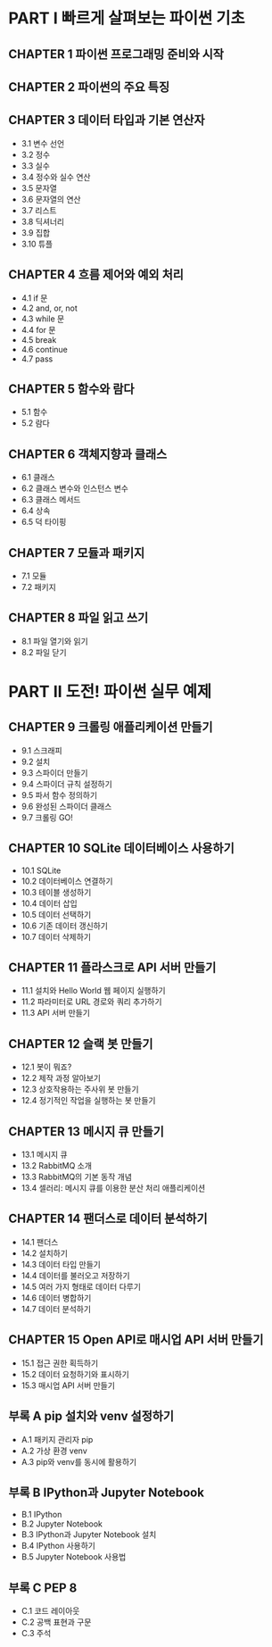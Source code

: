 # PART I 빠르게 살펴보는 파이썬 기초

## CHAPTER 1 파이썬 프로그래밍 준비와 시작

## CHAPTER 2 파이썬의 주요 특징

## CHAPTER 3 데이터 타입과 기본 연산자
* 3.1 변수 선언
* 3.2 정수
* 3.3 실수
* 3.4 정수와 실수 연산
* 3.5 문자열
* 3.6 문자열의 연산
* 3.7 리스트
* 3.8 딕셔너리
* 3.9 집합
* 3.10 튜플

## CHAPTER 4 흐름 제어와 예외 처리
* 4.1 if 문
* 4.2 and, or, not
* 4.3 while 문
* 4.4 for 문
* 4.5 break
* 4.6 continue
* 4.7 pass

## CHAPTER 5 함수와 람다
* 5.1 함수
* 5.2 람다

## CHAPTER 6 객체지향과 클래스
* 6.1 클래스
* 6.2 클래스 변수와 인스턴스 변수
* 6.3 클래스 메서드
* 6.4 상속
* 6.5 덕 타이핑

## CHAPTER 7 모듈과 패키지
* 7.1 모듈
* 7.2 패키지

## CHAPTER 8 파일 읽고 쓰기
* 8.1 파일 열기와 읽기
* 8.2 파일 닫기


# PART II 도전! 파이썬 실무 예제

## CHAPTER 9 크롤링 애플리케이션 만들기
* 9.1 스크래피
* 9.2 설치
* 9.3 스파이더 만들기
* 9.4 스파이더 규칙 설정하기
* 9.5 파서 함수 정의하기
* 9.6 완성된 스파이더 클래스
* 9.7 크롤링 GO!

## CHAPTER 10 SQLite 데이터베이스 사용하기
* 10.1 SQLite
* 10.2 데이터베이스 연결하기
* 10.3 테이블 생성하기
* 10.4 데이터 삽입
* 10.5 데이터 선택하기
* 10.6 기존 데이터 갱신하기
* 10.7 데이터 삭제하기

## CHAPTER 11 플라스크로 API 서버 만들기
* 11.1 설치와 Hello World 웹 페이지 실행하기
* 11.2 파라미터로 URL 경로와 쿼리 추가하기
* 11.3 API 서버 만들기

## CHAPTER 12 슬랙 봇 만들기
* 12.1 봇이 뭐죠?
* 12.2 제작 과정 알아보기
* 12.3 상호작용하는 주사위 봇 만들기
* 12.4 정기적인 작업을 실행하는 봇 만들기

## CHAPTER 13 메시지 큐 만들기
* 13.1 메시지 큐
* 13.2 RabbitMQ 소개
* 13.3 RabbitMQ의 기본 동작 개념
* 13.4 셀러리: 메시지 큐를 이용한 분산 처리 애플리케이션

## CHAPTER 14 팬더스로 데이터 분석하기
* 14.1 팬더스
* 14.2 설치하기
* 14.3 데이터 타입 만들기
* 14.4 데이터를 불러오고 저장하기
* 14.5 여러 가지 형태로 데이터 다루기
* 14.6 데이터 병합하기
* 14.7 데이터 분석하기

## CHAPTER 15 Open API로 매시업 API 서버 만들기
* 15.1 접근 권한 획득하기
* 15.2 데이터 요청하기와 표시하기
* 15.3 매시업 API 서버 만들기


## 부록 A pip 설치와 venv 설정하기
* A.1 패키지 관리자 pip
* A.2 가상 환경 venv
* A.3 pip와 venv를 동시에 활용하기

## 부록 B IPython과 Jupyter Notebook
* B.1 IPython
* B.2 Jupyter Notebook
* B.3 IPython과 Jupyter Notebook 설치
* B.4 IPython 사용하기
* B.5 Jupyter Notebook 사용법

## 부록 C PEP 8
* C.1 코드 레이아웃
* C.2 공백 표현과 구문
* C.3 주석 